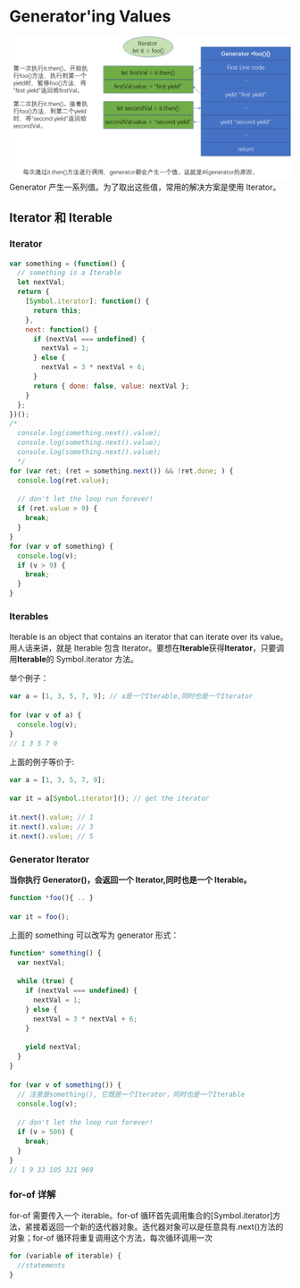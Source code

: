 # Generator'ing Values

![why-call-generator](./images/why-call-generator.png)
Generator 产生一系列值。为了取出这些值，常用的解决方案是使用 Iterator。

## Iterator 和 Iterable

### Iterator

```javascript
var something = (function() {
  // something is a Iterable
  let nextVal;
  return {
    [Symbol.iterator]: function() {
      return this;
    },
    next: function() {
      if (nextVal === undefined) {
        nextVal = 1;
      } else {
        nextVal = 3 * nextVal + 6;
      }
      return { done: false, value: nextVal };
    }
  };
})();
/*
  console.log(something.next().value);
  console.log(something.next().value);
  console.log(something.next().value);
  */
for (var ret; (ret = something.next()) && !ret.done; ) {
  console.log(ret.value);

  // don't let the loop run forever!
  if (ret.value > 9) {
    break;
  }
}
for (var v of something) {
  console.log(v);
  if (v > 9) {
    break;
  }
}
```

### Iterables

Iterable is an object that contains an iterator that can iterate over its value。用人话来讲，就是 Iterable 包含 Iterator。要想在**Iterable**获得**Iterator**，只要调用**Iterable**的 Symbol.iterator 方法。

举个例子：

```javascript
var a = [1, 3, 5, 7, 9]; // a是一个Iterable,同时也是一个Iterator

for (var v of a) {
  console.log(v);
}
// 1 3 5 7 9
```

上面的例子等价于:

```javascript
var a = [1, 3, 5, 7, 9];

var it = a[Symbol.iterator](); // get the iterator

it.next().value; // 1
it.next().value; // 3
it.next().value; // 5
```

### Generator Iterator

**当你执行 Generator()，会返回一个 Iterator,同时也是一个 Iterable。**

```javascript
function *foo(){ .. }

var it = foo();
```

上面的 something 可以改写为 generator 形式：

```javascript
function* something() {
  var nextVal;

  while (true) {
    if (nextVal === undefined) {
      nextVal = 1;
    } else {
      nextVal = 3 * nextVal + 6;
    }

    yield nextVal;
  }
}

for (var v of something()) {
  // 注意是something(), 它既是一个Iterator，同时也是一个Iterable
  console.log(v);

  // don't let the loop run forever!
  if (v > 500) {
    break;
  }
}
// 1 9 33 105 321 969
```

### for-of 详解

for-of 需要传入一个 iterable。for-of 循环首先调用集合的[Symbol.iterator]方法，紧接着返回一个新的迭代器对象。迭代器对象可以是任意具有.next()方法的对象；for-of 循环将重复调用这个方法，每次循环调用一次

```javascript
for (variable of iterable) {
  //statements
}
```
